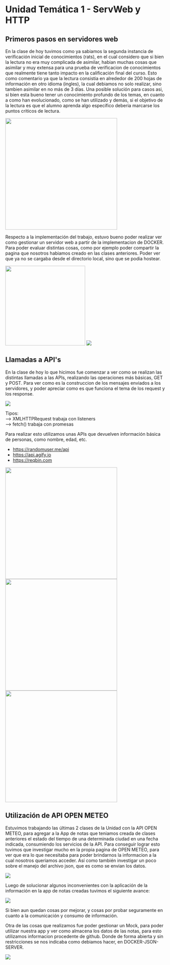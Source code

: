 # Unidad Temática 1 - ServWeb y HTTP

## Primeros pasos en servidores web

En la clase de hoy tuvimos como ya sabiamos la segunda instancia de verificación inicial de conocimientos (rats), en el cual considero que si bien la lectura no era muy complicada de asimilar, habian muchas cosas que asimilar y muy extensa para una prueba de verificacion de conocimientos que realmente tiene tanto impacto en la calificación final del curso. Esto como comentario ya que la lectura consistia en alrededor de 200 hojas de información en otro idioma (ingles), la cual debiamos no solo realizar, sino tambien asimilar en no más de 3 días.
Una posible solución para casos asi, si bien esta bueno tener un conocimiento profundo de los temas, en cuanto a como han evolucionado, como se han utilizado y demás, si el objetivo de la lectura es que el alumno aprenda algo especifico deberia marcarse los puntos criticos de lectura.

<img src= "https://user-images.githubusercontent.com/88668277/187924422-382b98a0-8668-4beb-9af7-34dfa3111b0e.png" height="350px" />

Respecto a la implementación del trabajo, estuvo bueno poder realizar ver como gestionar un servidor web a partir de la implementacion de DOCKER.
Para poder evaluar distintas cosas, como por ejemplo poder compartir la pagina que nosotros habiamos creado en las clases anteriores. Poder ver que ya no se cargaba desde el directorio local, sino que se podia hostear. 

<img src="https://user-images.githubusercontent.com/88668277/187925929-9e2cd503-675c-4ca6-a112-3c2c8453ba14.png" height="250px"/>
<img src="https://user-images.githubusercontent.com/88668277/187926510-4f6d78bf-82d7-4c2c-b48d-1c2c091e15ac.png"/>


## Llamadas a API's

En la clase de hoy lo que hicimos fue comenzar a ver como se realizan las distintas llamadas a las APIs, realizando las operaciones más básicas, GET y POST.
Para ver como es la construccion de los mensajes enviados a los servidores, y poder apreciar como es que funciona el tema de los request y los response.

<img src="https://user-images.githubusercontent.com/88668277/187928856-87d0a37b-fcc0-4122-b090-a42332cff41e.png" />

Tipos:<br>
--> XMLHTTPRequest trabaja con listeners <br>
--> fetch() trabaja con promesas

Para realizar esto utilizamos unas APIs que devuelven información básica de personas, como nombre, edad, etc.
+ https://randomuser.me/api
+ https://api.agify.io 
+ https://reqbin.com

<img src="https://user-images.githubusercontent.com/88668277/187930997-761fec30-21ce-490e-bf0d-2b4f7caf60e0.png" width="350px">
<img src="https://user-images.githubusercontent.com/88668277/187932644-a0c4c228-9da1-46bf-9b81-fa0071d40aa5.png" width="350px">
<img src="https://user-images.githubusercontent.com/88668277/187933063-15c04a00-21aa-4c4d-9c39-44c6a387d1c0.png" width="350px">


## Utilización de API OPEN METEO

Estuvimos trabajando las últimas 2 clases de la Unidad con la API OPEN METEO, para agregar a la App de notas que teniamos creada de clases anteriores el estado del tiempo de una determinada ciudad en una fecha indicada, consumiendo los servicios de la API.
Para conseguir lograr esto tuvimos que investigar mucho en la propia pagina de OPEN METEO, para ver que era lo que necesitaba para poder brindarnos la informacion a la cual nosotros queriamos acceder. Así como también investigar un poco sobre el manejo del archivo json, que es como se envian los datos.

<img src="https://user-images.githubusercontent.com/88668277/187935772-a17183ca-b75c-4f7f-9f45-8fa89fd5cbfb.png"/>

Luego de solucionar algunos inconvenientes con la aplicación de la información en la app de notas creadas tuvimos el siguiente avance:

<img src="https://user-images.githubusercontent.com/88668277/187935507-2d4b3cac-26de-45f7-aa6c-3021fe444007.png"/>

Si bien aun quedan cosas por mejorar, y cosas por probar seguramente en cuanto a la comunicación y consumo de información.

Otra de las cosas que realizamos fue poder gestionar un Mock, para poder utilizar nuestra app y ver como almacena los datos de las notas, para esto utilizamos informacion procedente de github. Donde de forma abierta y sin restricciones se nos indicaba como debiamos hacer, en DOCKER-JSON-SERVER.

<img src="https://user-images.githubusercontent.com/88668277/187936999-dc37ae7f-8e39-42e8-a85e-e1e30752ab7a.png"/>



